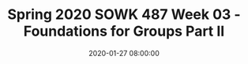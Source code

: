 ---
layout: single_presentation
name: week-03-foundations-for-groups-part-ii.md
title: "Spring 2020 SOWK 487 Week 03 - Foundations for Groups Part II"
date:  2020-01-27 08:00:00
presentation_id: geohyh
permalink: /presentations/geohyh/
redirect_from:
  - /presentations/geohyh/week-03-foundations-for-groups-part-ii
slides: 
  - slide_name: deck-4725-large-0.jpeg
    slide_text: >
      <p><strong>Location</strong>: CBC Campus -  SWL 108<br />
      <strong>Time</strong>: Wednesdays from 5:30-8:15<br />
      <strong>Week 03</strong>: 01/29/20<br />
      <strong>Topic and Content Area</strong>: Theoretical and Philosophical Foundations to Groups part II<br />
      <strong>Reading Assignment</strong>: Garvin et al. (2017) Chapters 4-6<br />
      <strong>Assignments Due</strong>: N/A<br />
      <strong>Other Important Information</strong>: N/A</p>
      
  - slide_name: deck-4725-large-1.jpeg
    slide_text: >
      <p>[Whole Class Activity] Watch the Pinky and the Brain video clip.</p>
      <blockquote>
      <p>The readings for this week were about empowerment theory, ethics, and social justice. Whenever I think about those subjects I also get the feeling that we have to find ways to take over the world.</p>
      </blockquote>
      
  - slide_name: deck-4725-large-2.jpeg
    slide_text: >
      <ul>
      <li>Empowerment theory</li>
      <li>Ethics and social justice</li>
      </ul>
      
  - slide_name: deck-4725-large-3.jpeg
    slide_text: >
      <p>Empowerment, Advocacy, and Leadership Activity 1 taken from (http://berkstransition.org/wp-content/uploads/2012/05/activity1.pdf)</p>
      <p><strong>Description</strong>: In this activity, approximately 1/3 of the participants will be given a lollipop. Each participant with a lollipop can voice their ideas and are “empowered,” while people without lollipops do not have a voice and are seen as tokens.</p>
      <p><strong>Purpose</strong>: This activity can demonstrate the importance of empowerment and making sure that everyone is self-determined and has a voice.</p>
      <p><strong>Recommended Group Size</strong>: any size of group
      <strong>Estimated time</strong>: 15-20 minutes</p>
      <p><strong>Activity Summary</strong>: As participants are being seated (or prior to the activity), hand out lollipops to every third or fourth person (after the activity others can also have the lollipops). Participants musts be informed that the lollipops are for an activity and to wait to eat them. In this activity, participants with lollipops are people with a voice, who are empowered, and whose ideas are seen as valuable; while the participants without lollipops are seen as tokens who are not seen as having valuable ideas. This activity is meant to demonstrate the importance of empowerment and establishing your voice.</p>
      <p>Leader Instructions with a Draft Script of Directions:
      . Below there are key words that should be included in the introduction and conclusion.</p>
      <p>~Key Points~</p>
      <ul>
      <li>Give lollipops to every third to fourth participant</li>
      <li>Clearly state that the lollipops will be used for the activity and that people can get lollipops after the activity</li>
      <li>Throughout the entire activity overly emphasize how smart, amazing, beautiful, etc. the group with the lollipops are while exaggerating how much the people without lollipops are not.</li>
      <li>Introduce the icebreaker</li>
      </ul>
      <blockquote>
      <p>State that you will be discussing how to best assist youth with
      disabilities with $1 million and want ideas from everyone</p>
      </blockquote>
      <ul>
      <li>As you get responses, emphasize how amazing the ideas are from the people with lollipops and how much “better” they are than the others</li>
      <li>The importance here is not the ideas or ways to spend money but rather to clearly show a bias for people with lollipops</li>
      </ul>
      <p>~Concluding Points and Discussion Questions~</p>
      <ul>
      <li>After a few minutes of discussing ways to spend money end the discussion</li>
      <li>This activity wasn’t about deciding on money, it was about biases and not having your voice heard</li>
      <li>Who did we listen to? (answer: people with lollipops)</li>
      <li>We used a completely subjective and irrelevant quality as the determining factor of who we were going to listen to.</li>
      <li>Often people with disabilities may be seen as not having a lollipop and are therefore not listened to.</li>
      <li>What did it feel to not be listened to?</li>
      <li>How did you feel about the people who do have lollipops? Were you mad at them? Did you feel betrayed? Did you feel separated from them or that somehow you felt connected to other people who like you did or did not have a lollipop?</li>
      </ul>
      
  - slide_name: deck-4725-large-4.jpeg
    slide_text: >
      <blockquote>
      <p>“I am no bird; and no net ensnares me: I am a free human being with an independent will”
      — Charlotte Brontë, Jane Eyre</p>
      </blockquote>
      <blockquote>
      <p>So what is empowerment, what does it mean?</p>
      </blockquote>
      <blockquote>
      <p>[Small Group Activity] Have class break up into small groups (partners or trios) and come up with a definition for what empowerment</p>
      </blockquote>
      <ul>
      <li>What is it?</li>
      <li>Why it’s important?</li>
      <li>How we do it?</li>
      </ul>
      
  - slide_name: deck-4725-large-5.jpeg
    slide_text: >
      <blockquote>
      <p>Robbins, S. C. Chatterjee, P., Canda, E. R.(2006) Contemporary human behavior theory: a critical perspective for social work. University of Michigan: Pearson/A and B</p>
      </blockquote>
      <blockquote>
      <p>There are some primary principals of empowerment theory in general, not just in how it relates to working with groups.</p>
      </blockquote>
      <ol>
      <li>All oppression should be fought</li>
      <li>A systematic understanding of oppression must be maintained</li>
      <li>People are capable of empowering themselves</li>
      <li>People need to connect with others to work on empowerment</li>
      <li>Clinician and the client share power</li>
      </ol>
      
  - slide_name: deck-4725-large-6.jpeg
    slide_text: >
      <ol start="6">
      <li>Client centered with the client being encouraged to tell own story &amp; develop own goals</li>
      <li>Client as “victor not victim”</li>
      <li>Social change is goal, not symptom reduction.</li>
      <li>Clinicians must examine how their practice may disempower clients</li>
      <li>Clinician may need to be socially and politically active to address meso and macro needs [local, national, global issues]</li>
      </ol>
      
  - slide_name: deck-4725-large-7.jpeg
    slide_text: >
      <p>The first step in empowerment theory is the empowering of the client.  This means helping them to gain self-efficacy.  This can be done by the following:</p>
      <ul>
      <li>Skill building</li>
      <li>Gaining self-awareness</li>
      <li>Learning to navigate systems</li>
      </ul>
      
  - slide_name: deck-4725-large-8.jpeg
    slide_text: >
      <p>The second step in empowerment theory is connecting the client to the “bigger picture.”  This means helping them to gain a critical consciousness about oppression and obstacles.  Some examples of this are as follows:</p>
      <ul>
      <li>Identifying barriers</li>
      <li>Defining power</li>
      <li>Connecting the client to a group</li>
      <li>Letting them know they aren’t alone</li>
      </ul>
      
  - slide_name: deck-4725-large-9.jpeg
    slide_text: >
      <p>The third step in empowerment theory is creating larger social change.  The following are some possible ideas:</p>
      <ul>
      <li>Creating policy and or legal changes</li>
      <li>Having the client act as a mentor</li>
      <li>Connecting to another activity that allows them to make social change</li>
      </ul>
      
  - slide_name: deck-4725-large-10.jpeg
    slide_text: >
      <blockquote>
      <p>The following are the parts of doing empowerment theory with groups or in mezzo practice. It really closely aligns with steps two and three of the micro practice.</p>
      </blockquote>
      <ul>
      <li>Planning</li>
      <li>Consciousness raising / conscientization</li>
      <li>Social / collective action</li>
      <li>Embeddedness in the community</li>
      </ul>
      
  - slide_name: deck-4725-large-11.jpeg
    slide_text: >
      <blockquote>
      <p>The planning is vital to lay the foundation for a successful use of collaborative action. It has several elements that the facilitate must take account of.</p>
      </blockquote>
      <ul>
      <li>Needs to be <strong>inclusive to all participants</strong>
      </li>
      <li>Important that participants <strong>clear understand purpose of the group</strong>
      </li>
      <li>
      <strong>Dual focus of the group</strong> is on both personal and social change</li>
      <li>
      <strong>Involves risk</strong> (i.e. doing social change and challenges)</li>
      <li>
      <strong>Takes time</strong>
      </li>
      </ul>
      
  - slide_name: deck-4725-large-12.jpeg
    slide_text: >
      <p>The second phase or part is the start of collaborative action…</p>
      <ul>
      <li>Mutual aid model</li>
      <li>Developing actions to address needs expressed</li>
      </ul>
      
  - slide_name: deck-4725-large-13.jpeg
    slide_text: >
      <blockquote>
      <p>Implement the actions to address expressed needs</p>
      </blockquote>
      
  - slide_name: deck-4725-large-14.jpeg
    slide_text: >
      <ul>
      <li>Poststage portion of the group</li>
      <li>What does it look like when you are finished or end</li>
      <li>How do we consolidate changes made</li>
      </ul>
      
  - slide_name: deck-4725-large-15.jpeg
    slide_text: >
      <blockquote>
      <p>This week, while I was in California for my Ph.D. Classes, I got the pleasure of attending a dissertation defense for one of my wonderful colleagues at CIIS,  Andrea Montgomery Di Marco</p>
      </blockquote>
      <p>How a Group of Refugee-immigrant Women Living in the Diaspora in Metro-Vancouver Define Flourishing and Experience Participatory-Hospitality:
      A Feminist Participatory Action Research</p>
      <p><strong>Abstract</strong></p>
      <p>Refugees are a socio-political category produced by conflict; a category of humans who have become a global crisis.  To date (2019) there are an estimated 68.5 million people who are displaced from their homelands, which number includes more than 25.4 million refugees who have fled their homes because it is no longer safe to stay.  I propose the further category of refugee-immigrant to describe refugees who are living in a host country as permanent residents; the category is important firstly to locate the individuals who are no longer living in the hiatus of a refugee camp or temporary refuge country, and secondly to clearly demarcate challenges and obstacles that may not exist when one immigrates by choice.</p>
      <p>There is an absence in the literature on the experiences of refugee-immigration that include or focus on the voices of women, and a further lack of discussion on refugee-immigrant flourishing.  This research, grounded in a feminist participatory action research (FPAR) methodology, sought to discover:  How a group of refugee-immigrant women living in the diaspora in Metro-Vancouver, Canada, define flourishing?  The concept of flourishing was initially perceived by me to mean a state of wellness of mind, body, and spirt, and differentiates a state of mere survival from a state of well-being and growth.  The methodology is based in transnational feminism informed by Dérridean and Lévinasian hospitality; a methodology that is both democratic and decolonizing.</p>
      <p>The research group, self-identified as Global Women Seeking Change (Global Women), practised a host-host methodology or participatory-hospitality, a term I propose to specifically capture the nature of this methodology, that resulted in both significant social action and a sustainable community action group.  This research revealed much about the obstacles and experiences of refugee-immigration, including the main obstacles of language barriers, family reunification, and childcare, all of which impede the experience of flourishing; but primarily revealed epistemology that included potential solutions and suggestions for policy change and social innovation as they relate to family definition, education, access to resources, and housing.
      Global Women determined flourishing to be born of resilience; it may include the presence of melancholy; it includes acknowledgement of mystery; and it includes acceptance of that which appears unacceptable.  Global Women further determined that flourishing is an active, participatory, and ongoing process.</p>
      <p><strong>Keywords</strong>:   feminist, participatory action research, FPAR, transnational feminism, flourishing, hospitality, participatory-hospitality, host-host methodology, refugee, refugee-immigrant, refugeeism, decolonizing methodology, Metro-Vancouver, Vancouver, Canada</p>
      <p>Photo from Jimmy Jeong/The Globe and Mail</p>
      <p>https://www.theglobeandmail.com/canada/article-immigrant-seniors-in-bc-share-their-love-of-learning-english-through/</p>
      
  - slide_name: deck-4725-large-16.jpeg
    slide_text: >
      <p>[Small Group Activity] Thinking about using empowerment in relationship to students at Heritage and Potential needs. Start the planning of what a social action group might look like.</p>
      
  - slide_name: deck-4725-large-17.jpeg
    slide_text: >
      <blockquote>
      <p>[Whole Class Activity] Discuss what are some potential ethical dilemmas that could come up in relationship to groups.</p>
      </blockquote>
      <p>The tasks to do in the event of an ethical dilemma is to:</p>
      <ul>
      <li>Identify ethical issues</li>
      <li>Determining appropriate help</li>
      <li>Thinking critically</li>
      <li>Managing conflict</li>
      <li>Planning and implementing decisions</li>
      <li>Evaluating and follow-up</li>
      </ul>
      
  - slide_name: deck-4725-large-18.jpeg
    slide_text: >
      <blockquote>
      <p>Talk about each value</p>
      </blockquote>
      <p>[Small Group Activity] Break up into groups and have talk about how you would <strong>know</strong> that you have these values within a group.</p>
      <ul>
      <li>Solidarity</li>
      <li>Tolerance</li>
      <li>Inclusion</li>
      <li>Trust</li>
      <li>Cultural Humility</li>
      <li>Empowerment</li>
      <li>Shared leadership</li>
      </ul>
      
presentation_description: >
  <p>This presentation is a continuation of looking at the philosphical foundations for groups. We evaluate and look at empowerment theory and collaborative action groups as a part of engaging with clients. We also delve into ethics and social justice.</p>
  
downloadable_slides: deck-4725.pdf
slides_count: 19
header:
  teaser: deck-4725-thumb-0.jpeg
presentation_video:
location: "Heritage University"
tags:
  - Heritage University
  - BASW Program
  - SOWK 487w
---